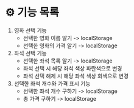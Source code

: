 # ⚙️ 기능 목록

1. 영화 선택 기능
   - 선택한 영화 이름 알기 -> localStorage
   - 선택한 영화의 가격 알기 -> localStorage
2. 좌석 선택 기능
   - 선택한 좌석 목록 알기 -> localStorage
   - 좌석 선택 시 해당 좌석 색상 파란색으로 변경
   - 좌석 선택 해제 시 해당 좌석 색상 회색으로 변경
3. 선택한 좌석 개수와 가격 표시 기능
   - 선택한 좌석 개수 구하기 -> localStorage
   - 총 가격 구하기 -> localStorage
